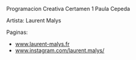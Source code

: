 Programacion Creativa
Certamen 1
Paula Cepeda


Artista: 
Laurent Malys


Paginas: 
- www.laurent-malys.fr
- www.instagram.com/laurent.malys/
